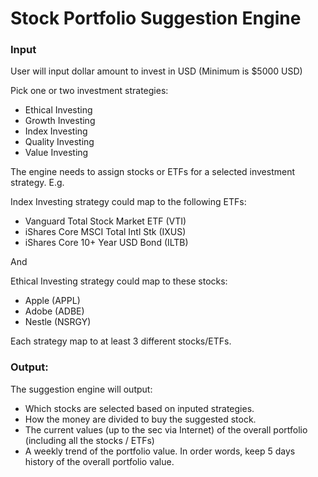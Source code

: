 # Stock Portfolio Suggestion Engine


### Input

User will input dollar amount to invest in USD (Minimum is $5000 USD)

Pick one or two investment strategies:
- Ethical Investing
- Growth Investing
- Index Investing
- Quality Investing
- Value Investing

The engine needs to assign stocks or ETFs for a selected investment strategy. E.g.

Index Investing strategy could map to the following ETFs:

- Vanguard Total Stock Market ETF (VTI)
- iShares Core MSCI Total Intl Stk (IXUS)
- iShares Core 10+ Year USD Bond (ILTB)

And

Ethical Investing strategy could map to these stocks:

- Apple (APPL)
- Adobe (ADBE)
- Nestle (NSRGY)

Each strategy  map to at least 3 different stocks/ETFs.


### Output:

The suggestion engine will output:

- Which stocks are selected based on inputed strategies.
- How the money are divided to buy the suggested stock.
- The current values (up to the sec via Internet) of the overall portfolio (including all the stocks / ETFs)
- A weekly trend of the portfolio value. In order words, keep 5 days history of the overall portfolio value.
